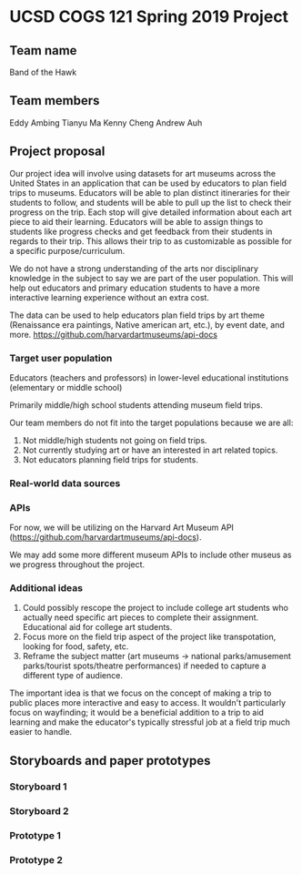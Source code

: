 # UCSD COGS 121 Spring 2019 Project
## Team name
Band of the Hawk
## Team members
Eddy Ambing
Tianyu Ma
Kenny Cheng
Andrew Auh
## Project proposal
Our project idea will involve using datasets for art museums across the United
States in an application that can be used by educators to plan field trips to museums.
Educators will be able to plan distinct itineraries for their students to
follow, and students will be able to pull up the list to check their progress on the
trip. Each stop will give detailed information about each art piece to aid their learning.
Educators will be able to assign things to students like progress checks and get feedback
from their students in regards to their trip. This allows their trip to as customizable
as possible for a specific purpose/curriculum.

We do not have a strong understanding of the arts nor disciplinary knowledge in the subject
to say we are part of the user population. This will help out educators and
primary education students to have a more interactive learning experience without an extra
cost.

The data can be used to help educators plan field trips by art theme (Renaissance
era paintings, Native american art, etc.), by event date, and more.
https://github.com/harvardartmuseums/api-docs
### Target user population
Educators (teachers and professors) in lower-level educational institutions (elementary
or middle school)

Primarily middle/high school students attending museum field trips.

Our team members do not fit into the target populations because we are all:
1. Not middle/high students not going on field trips.
2. Not currently studying art or have an interested in art related topics.
3. Not educators planning field trips for students.
### Real-world data sources
### APIs
For now, we will be utilizing on the Harvard Art Museum API (https://github.com/harvardartmuseums/api-docs).

We may add some more different museum APIs to include other museus as we progress throughout the project.
### Additional ideas
1. Could possibly rescope the project to include college art students who actually need specific
art pieces to complete their assignment. Educational aid for college art students.
2. Focus more on the field trip aspect of the project like transpotation, looking for food, safety, etc.
3. Reframe the subject matter (art museums -> national parks/amusement parks/tourist spots/theatre performances) if needed
to capture a different type of audience.

The important idea is that we focus on the concept of making a trip to public places  more interactive and easy to access. 
It wouldn't particularly focus on wayfinding; it would be a beneficial addition to a trip to aid learning and make
the educator's typically stressful job at a field trip much easier to handle.
## Storyboards and paper prototypes
### Storyboard 1
### Storyboard 2
### Prototype 1
### Prototype 2
